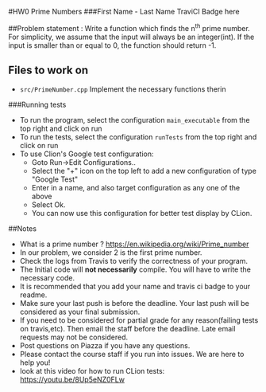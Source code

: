 #HW0 Prime Numbers
###First Name - Last Name
TraviCI Badge here

##Problem statement :
Write a function which finds the n<sup>th</sup> prime number. For simplicity, we assume that the input will always be an integer(int). If the input is smaller than or equal to 0, the function should return -1.

## Files to work on
* `src/PrimeNumber.cpp` Implement the necessary functions therin


###Running tests
* To run the program, select the configuration `main_executable` from the top right and click on run
* To run the tests, select the configuration `runTests` from the top right and click on run
* To use Clion's Google test configuration:
    * Goto Run->Edit Configurations..
    * Select the "+" icon on the top left to add a new configuration of type "Google Test"
    * Enter in a name, and also target configuration as any one of the above
    * Select Ok.
    * You can now use this configuration for better test display by CLion.

##Notes 
* What is a prime number ? https://en.wikipedia.org/wiki/Prime_number
* In our problem, we consider 2 is the first prime number. 
* Check the logs from Travis to verify the correctness of your program.
* The Initial code will **not necessarily** compile. You will have to write the necessary code.
* It is recommended that you add your name and travis ci badge to your readme.
* Make sure your last push is before the deadline. Your last push will be considered as your final submission.
* If you need to be considered for partial grade for any reason(failing tests on travis,etc). Then email the staff before the deadline. Late email requests may not be considered.
* Post questions on Piazza if you have any questions.
* Please contact the course staff if you run into issues. We are here to help you!
* look at this video for how to run CLion tests: https://youtu.be/8Up5eNZ0FLw